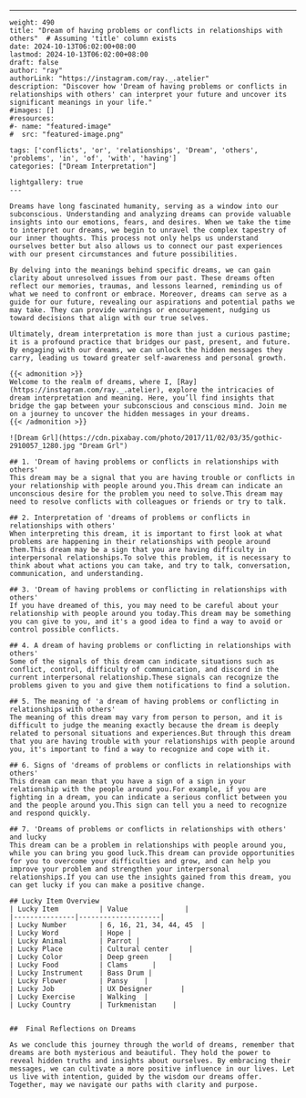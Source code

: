 ---
    weight: 490
    title: "Dream of having problems or conflicts in relationships with others"  # Assuming 'title' column exists
    date: 2024-10-13T06:02:00+08:00
    lastmod: 2024-10-13T06:02:00+08:00
    draft: false
    author: "ray"
    authorLink: "https://instagram.com/ray._.atelier"
    description: "Discover how 'Dream of having problems or conflicts in relationships with others' can interpret your future and uncover its significant meanings in your life."
    #images: []
    #resources:
    #- name: "featured-image"
    #  src: "featured-image.png"
    
    tags: ['conflicts', 'or', 'relationships', 'Dream', 'others', 'problems', 'in', 'of', 'with', 'having']
    categories: ["Dream Interpretation"]
    
    lightgallery: true
    ---
    
    Dreams have long fascinated humanity, serving as a window into our subconscious. Understanding and analyzing dreams can provide valuable insights into our emotions, fears, and desires. When we take the time to interpret our dreams, we begin to unravel the complex tapestry of our inner thoughts. This process not only helps us understand ourselves better but also allows us to connect our past experiences with our present circumstances and future possibilities.
    
    By delving into the meanings behind specific dreams, we can gain clarity about unresolved issues from our past. These dreams often reflect our memories, traumas, and lessons learned, reminding us of what we need to confront or embrace. Moreover, dreams can serve as a guide for our future, revealing our aspirations and potential paths we may take. They can provide warnings or encouragement, nudging us toward decisions that align with our true selves.
    
    Ultimately, dream interpretation is more than just a curious pastime; it is a profound practice that bridges our past, present, and future. By engaging with our dreams, we can unlock the hidden messages they carry, leading us toward greater self-awareness and personal growth.
    
    {{< admonition >}}
    Welcome to the realm of dreams, where I, [Ray](https://instagram.com/ray._.atelier), explore the intricacies of dream interpretation and meaning. Here, you’ll find insights that bridge the gap between your subconscious and conscious mind. Join me on a journey to uncover the hidden messages in your dreams.
    {{< /admonition >}}
    
    ![Dream Grl](https://cdn.pixabay.com/photo/2017/11/02/03/35/gothic-2910057_1280.jpg "Dream Grl")
    
    ## 1. 'Dream of having problems or conflicts in relationships with others'
    This dream may be a signal that you are having trouble or conflicts in your relationship with people around you.This dream can indicate an unconscious desire for the problem you need to solve.This dream may need to resolve conflicts with colleagues or friends or try to talk.
    
    ## 2. Interpretation of 'dreams of problems or conflicts in relationships with others'
    When interpreting this dream, it is important to first look at what problems are happening in their relationships with people around them.This dream may be a sign that you are having difficulty in interpersonal relationships.To solve this problem, it is necessary to think about what actions you can take, and try to talk, conversation, communication, and understanding.
    
    ## 3. 'Dream of having problems or conflicting in relationships with others'
    If you have dreamed of this, you may need to be careful about your relationship with people around you today.This dream may be something you can give to you, and it's a good idea to find a way to avoid or control possible conflicts.
    
    ## 4. A dream of having problems or conflicting in relationships with others'
    Some of the signals of this dream can indicate situations such as conflict, control, difficulty of communication, and discord in the current interpersonal relationship.These signals can recognize the problems given to you and give them notifications to find a solution.
    
    ## 5. The meaning of 'a dream of having problems or conflicting in relationships with others'
    The meaning of this dream may vary from person to person, and it is difficult to judge the meaning exactly because the dream is deeply related to personal situations and experiences.But through this dream that you are having trouble with your relationships with people around you, it's important to find a way to recognize and cope with it.
    
    ## 6. Signs of 'dreams of problems or conflicts in relationships with others'
    This dream can mean that you have a sign of a sign in your relationship with the people around you.For example, if you are fighting in a dream, you can indicate a serious conflict between you and the people around you.This sign can tell you a need to recognize and respond quickly.
    
    ## 7. 'Dreams of problems or conflicts in relationships with others' and lucky
    This dream can be a problem in relationships with people around you, while you can bring you good luck.This dream can provide opportunities for you to overcome your difficulties and grow, and can help you improve your problem and strengthen your interpersonal relationships.If you can use the insights gained from this dream, you can get lucky if you can make a positive change.
    
    ## Lucky Item Overview
    | Lucky Item          | Value              |
    |---------------|--------------------|
    | Lucky Number        | 6, 16, 21, 34, 44, 45  |
    | Lucky Word          | Hope |
    | Lucky Animal        | Parrot |
    | Lucky Place         | Cultural center     |
    | Lucky Color         | Deep green     |
    | Lucky Food          | Clams      |
    | Lucky Instrument    | Bass Drum |
    | Lucky Flower        | Pansy    |
    | Lucky Job           | UX Designer       |
    | Lucky Exercise      | Walking  |
    | Lucky Country       | Turkmenistan    |
    
    
    ##  Final Reflections on Dreams
    
    As we conclude this journey through the world of dreams, remember that dreams are both mysterious and beautiful. They hold the power to reveal hidden truths and insights about ourselves. By embracing their messages, we can cultivate a more positive influence in our lives. Let us live with intention, guided by the wisdom our dreams offer. Together, may we navigate our paths with clarity and purpose.
    